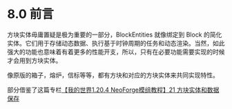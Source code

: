 # 8.0 前言

方块实体毋庸置疑是极为重要的一部分，BlockEntities 就像绑定到 Block 的简化实体。它们用于存储动态数据、执行基于时钟周期的任务和动态渲染。当然，如此强大的功能也意味着有着更多的性能开支，所以，只有在必要功能需要实现的时候才会用到方块实体。

像原版的箱子，熔炉，信标等等，都有方块和对应的方块实体来共同实现特性。

部分借鉴了这篇专栏[【我的世界1.20.4 NeoForge模组教程】21 方块实体和数据保存](https://www.bilibili.com/read/cv33774588)
